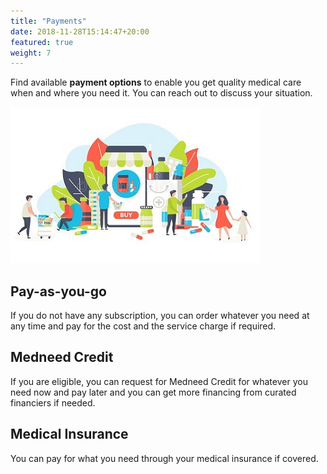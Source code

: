 ```yaml
---
title: "Payments"
date: 2018-11-28T15:14:47+20:00 
featured: true
weight: 7
---
```


Find available **payment options** to enable you get quality medical care when and where you need it. You can reach out to discuss your situation.

![Some medicines](/images/illustrations/med-work.jpg)

## Pay-as-you-go 
If you do not have any subscription, you can order whatever you need at any time and pay for the cost and the service charge if required. 


## Medneed Credit 
If you are eligible, you can request for Medneed Credit for whatever you need now and pay later and you can get more financing from curated financiers if needed.


## Medical Insurance
You can pay for what you need through your medical insurance if covered.
